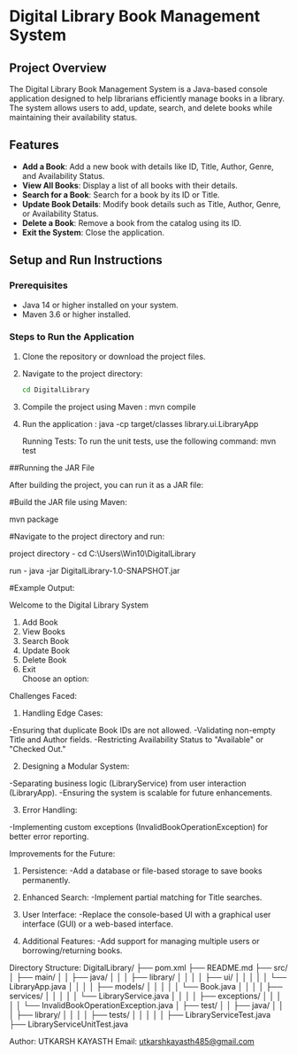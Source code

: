 # Digital Library Book Management System

## Project Overview
The Digital Library Book Management System is a Java-based console application designed to help librarians efficiently manage books in a library. The system allows users to add, update, search, and delete books while maintaining their availability status.

## Features
- **Add a Book**: Add a new book with details like ID, Title, Author, Genre, and Availability Status.
- **View All Books**: Display a list of all books with their details.
- **Search for a Book**: Search for a book by its ID or Title.
- **Update Book Details**: Modify book details such as Title, Author, Genre, or Availability Status.
- **Delete a Book**: Remove a book from the catalog using its ID.
- **Exit the System**: Close the application.

## Setup and Run Instructions
### Prerequisites
- Java 14 or higher installed on your system.
- Maven 3.6 or higher installed.

### Steps to Run the Application
1. Clone the repository or download the project files.
2. Navigate to the project directory:
   ```bash
   cd DigitalLibrary
3. Compile the project using Maven :
   mvn compile
4. Run the application :
   java -cp target/classes library.ui.LibraryApp

   Running Tests:
   To run the unit tests, use the following command:
   mvn test
   
##Running the JAR File

After building the project, you can run it as a JAR file:

#Build the JAR file using Maven:

mvn package

#Navigate to the project directory and run:

project directory - cd C:\Users\Win10\DigitalLibrary

run - java -jar DigitalLibrary-1.0-SNAPSHOT.jar

#Example Output:

Welcome to the Digital Library System

1) Add Book  
2) View Books  
3) Search Book  
4) Update Book  
5) Delete Book  
6) Exit  
Choose an option:

Challenges Faced:
1. Handling Edge Cases:

-Ensuring that duplicate Book IDs are not allowed.
-Validating non-empty Title and Author fields.
-Restricting Availability Status to "Available" or "Checked Out."

2. Designing a Modular System:

-Separating business logic (LibraryService) from user interaction (LibraryApp).
-Ensuring the system is scalable for future enhancements.

3. Error Handling:

-Implementing custom exceptions (InvalidBookOperationException) for better error reporting.


Improvements for the Future:

1. Persistence:
-Add a database or file-based storage to save books permanently.

2. Enhanced Search:
-Implement partial matching for Title searches.

3. User Interface:
-Replace the console-based UI with a graphical user interface (GUI) or a web-based interface.

4. Additional Features:
-Add support for managing multiple users or borrowing/returning books.

Directory Structure:
DigitalLibrary/
├── pom.xml
├── README.md
├── src/
│   ├── main/
│   │   ├── java/
│   │   │   ├── library/
│   │   │   │   ├── ui/
│   │   │   │   │   └── LibraryApp.java
│   │   │   │   ├── models/
│   │   │   │   │   └── Book.java
│   │   │   │   ├── services/
│   │   │   │   │   └── LibraryService.java
│   │   │   │   ├── exceptions/
│   │   │   │   │   └── InvalidBookOperationException.java
│   ├── test/
│   │   ├── java/
│   │   │   ├── library/
│   │   │   │   ├── tests/
│   │   │   │   │   ├── LibraryServiceTest.java
                    ├── LibraryServiceUnitTest.java


Author:
UTKARSH KAYASTH
Email: utkarshkayasth485@gmail.com
